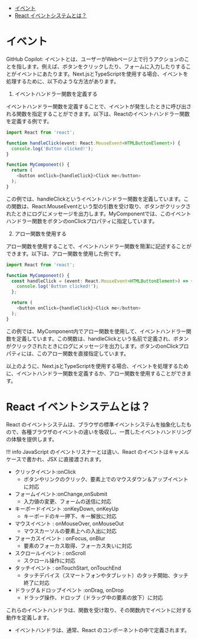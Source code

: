 - [イベント](#イベント)
- [React イベントシステムとは？](#react-イベントシステムとは)

# イベント
GitHub Copilot: イベントとは、ユーザーがWebページ上で行うアクションのことを指します。例えば、ボタンをクリックしたり、フォームに入力したりすることがイベントにあたります。Next.jsとTypeScriptを使用する場合、イベントを処理するために、以下のような方法があります。

1. イベントハンドラー関数を定義する

イベントハンドラー関数を定義することで、イベントが発生したときに呼び出される関数を指定することができます。以下は、Reactのイベントハンドラー関数を定義する例です。

```typescript
import React from 'react';

function handleClick(event: React.MouseEvent<HTMLButtonElement>) {
  console.log('Button clicked!');
}

function MyComponent() {
  return (
    <button onClick={handleClick}>Click me</button>
  );
}
```

この例では、handleClickというイベントハンドラー関数を定義しています。この関数は、React.MouseEvent<HTMLButtonElement>という型の引数を受け取り、ボタンがクリックされたときにログにメッセージを出力します。MyComponentでは、このイベントハンドラー関数をボタンのonClickプロパティに指定しています。

2. アロー関数を使用する

アロー関数を使用することで、イベントハンドラー関数を簡潔に記述することができます。以下は、アロー関数を使用した例です。

```typescript
import React from 'react';

function MyComponent() {
  const handleClick = (event: React.MouseEvent<HTMLButtonElement>) => {
    console.log('Button clicked!');
  };

  return (
    <button onClick={handleClick}>Click me</button>
  );
}
```

この例では、MyComponent内でアロー関数を使用して、イベントハンドラー関数を定義しています。この関数は、handleClickという名前で定義され、ボタンがクリックされたときにログにメッセージを出力します。ボタンのonClickプロパティには、このアロー関数を直接指定しています。

以上のように、Next.jsとTypeScriptを使用する場合、イベントを処理するために、イベントハンドラー関数を定義するか、アロー関数を使用することができます。

# React イベントシステムとは？
React のイベントシステムは、ブラウザの標準イベントシステムを抽象化したもので、各種ブラウザのイベントの違いを吸収し、一貫したイベントハンドリングの体験を提供します。

!!! info JavaScript のイベントリスナーとは違い、React のイベントはキャメルケースで書かれ、JSX に直接渡されます。

- クリックイベント:onClick
  - ボタンやリンクのクリック、要素上でのマウスダウン＆アップイベントに対応
- フォームイベント:onChange,onSubmit
  - 入力値の変更、フォームの送信に対応
- キーボードイベント :onKeyDown, onKeyUp
  - キーボードのキー押下、キー解放に対応
- マウスイベント : onMouseOver, onMouseOut
  - マウスカーソルの要素上への入出に対応
- フォーカスイベント : onFocus, onBlur
  - 要素のフォーカス取得、フォーカス失いに対応
- スクロールイベント : onScroll
  - スクロール操作に対応
- タッチイベント : onTouchStart, onTouchEnd	
  - タッチデバイス（スマートフォンやタブレット）のタッチ開始、タッチ終了に対応
- ドラッグ＆ドロップイベント :onDrag, onDrop
  - ドラッグ操作、ドロップ（ドラッグ中の要素の放下）に対応

これらのイベントハンドラは、関数を受け取り、その関数内でイベントに対する動作を定義します。
- イベントハンドラは、通常、React のコンポーネントの中で定義されます。

